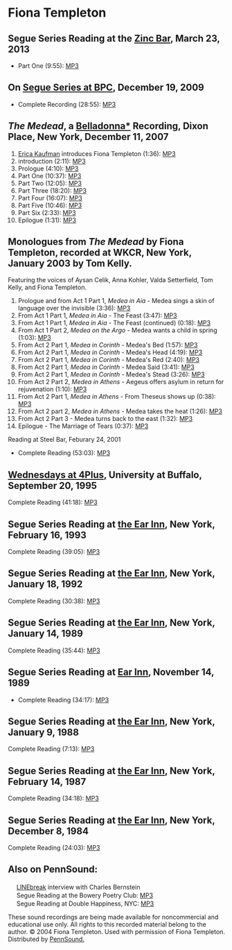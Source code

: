 Fiona Templeton
===============

Segue Series Reading at the [Zinc Bar](http://writing.upenn.edu/pennsound/x/Segue-ZINC.php), March 23, 2013
-----------------------------------------------------------------------------------------------------------

-   Part One (9:55): [MP3](http://media.sas.upenn.edu/pennsound/authors/Templeton/Templeton-Fiona_Part-1_Segue-Zinc-Bar_3-23-13.mp3)

On [Segue Series at BPC](), December 19, 2009
---------------------------------------------

-   Complete Recording (28:55): [MP3](http://media.sas.upenn.edu/pennsound/authors/Templeton/Templeton-Fiona_Complete-Reading_Segue-BPC_12-19-09.mp3)


*The Medead*, a [Belladonna\*](Belladonna.php) Recording, Dixon Place, New York, December 11, 2007
--------------------------------------------------------------------------------------------------

1.  [Erica Kaufman](Kaufman.html) introduces Fiona Templeton (1:36): [MP3](http://media.sas.upenn.edu/pennsound/authors/Templeton/12-11-07/Templeton-Fiona_01_Erica-Kaufman-Intro_Medead_Belladonna_NYC_12-11-07.mp3)
2.  introduction (2:11): [MP3](http://media.sas.upenn.edu/pennsound/authors/Templeton/12-11-07/Templeton-Fiona_02_Introduction_Medead_Belladonna_NYC_12-11-07.mp3)
3.  Prologue (4:10): [MP3](http://media.sas.upenn.edu/pennsound/authors/Templeton/12-11-07/Templeton-Fiona_03_Prologue_Medead_Belladonna_NYC_12-11-07.mp3)
4.  Part One (10:37): [MP3](http://media.sas.upenn.edu/pennsound/authors/Templeton/12-11-07/Templeton-Fiona_04_Part-One_Medead_Belladonna_NYC_12-11-07.mp3)
5.  Part Two (12:05): [MP3](http://media.sas.upenn.edu/pennsound/authors/Templeton/12-11-07/Templeton-Fiona_05_Part-Two_Medead_Belladonna_NYC_12-11-07.mp3)
6.  Part Three (18:20): [MP3](http://media.sas.upenn.edu/pennsound/authors/Templeton/12-11-07/Templeton-Fiona_06_Part-Three_Medead_Belladonna_NYC_12-11-07.mp3)
7.  Part Four (16:07): [MP3](http://media.sas.upenn.edu/pennsound/authors/Templeton/12-11-07/Templeton-Fiona_07_Part-Four_Medead_Belladonna_NYC_12-11-07.mp3)
8.  Part Five (10:46): [MP3](http://media.sas.upenn.edu/pennsound/authors/Templeton/12-11-07/Templeton-Fiona_08_Part-Five_Medead_Belladonna_NYC_12-11-07.mp3)
9.  Part Six (2:33): [MP3](http://media.sas.upenn.edu/pennsound/authors/Templeton/12-11-07/Templeton-Fiona_09_Part-Six_Medead_Belladonna_NYC_12-11-07.mp3)
10. Epilogue (1:31): [MP3](http://media.sas.upenn.edu/pennsound/authors/Templeton/12-11-07/Templeton-Fiona_10_Epilogue_Medead_Belladonna_NYC_12-11-07.mp3)

Monologues from *The Medead* by Fiona Templeton, recorded at WKCR, New
York, January 2003 by Tom Kelly.
----------------------------------------------------------------------

Featuring the voices of Aysan Celik, Anna Kohler, Valda Setterfield,
Tom Kelly, and Fiona Templeton.

1.  Prologue and from Act 1 Part 1, *Medea in Aia* - Medea sings a skin of language over the invisible (3:36): [MP3](http://media.sas.upenn.edu/pennsound/authors/Templeton/wkcr/Templeton-Fiona_Medea_WKCR_Jan2002_01.mp3)
2.  From Act 1 Part 1, *Medea in Aia* - The Feast (3:47): [MP3](http://media.sas.upenn.edu/pennsound/authors/Templeton/wkcr/Templeton-Fiona_Medea_WKCR_Jan2002_02.mp3)
3.  From Act 1 Part 1, *Medea in Aia* - The Feast (continued) (0:18): [MP3](http://media.sas.upenn.edu/pennsound/authors/Templeton/wkcr/Templeton-Fiona_Medea_WKCR_Jan2002_03.mp3)
4.  From Act 1 Part 2, *Medea on the Argo* - Medea wants a child in spring (1:03): [MP3](http://media.sas.upenn.edu/pennsound/authors/Templeton/wkcr/Templeton-Fiona_Medea_WKCR_Jan2002_04.mp3)  
5.  From Act 2 Part 1, *Medea in Corinth* - Medea's Bed (1:57): [MP3](http://media.sas.upenn.edu/pennsound/authors/Templeton/wkcr/Templeton-Fiona_Medea_WKCR_Jan2002_05.mp3)
6.  From Act 2 Part 1, *Medea in Corinth* - Medea's Head (4:19): [MP3](http://media.sas.upenn.edu/pennsound/authors/Templeton/wkcr/Templeton-Fiona_Medea_WKCR_Jan2002_06.mp3)
7.  From Act 2 Part 1, *Medea in Corinth* - Medea's Red (2:40): [MP3](http://media.sas.upenn.edu/pennsound/authors/Templeton/wkcr/Templeton-Fiona_Medea_WKCR_Jan2002_07.mp3)
8.  From Act 2 Part 1, *Medea in Corinth* - Medea Said (3:41): [MP3](http://media.sas.upenn.edu/pennsound/authors/Templeton/wkcr/Templeton-Fiona_Medea_WKCR_Jan2002_08.mp3)
9.  From Act 2 Part 1, *Medea in Corinth* - Medea's Stead (3:26): [MP3](http://media.sas.upenn.edu/pennsound/authors/Templeton/wkcr/Templeton-Fiona_Medea_WKCR_Jan2002_09.mp3)
10. From Act 2 Part 2, *Medea in Athens* - Aegeus offers asylum in return for rejuvenation (1:10): [MP3](http://media.sas.upenn.edu/pennsound/authors/Templeton/wkcr/Templeton-Fiona_Medea_WKCR_Jan2002_10.mp3)
11. From Act 2 Part 1, *Medea in Athens* - From Theseus shows up (0:38): [MP3](http://media.sas.upenn.edu/pennsound/authors/Templeton/wkcr/Templeton-Fiona_Medea_WKCR_Jan2002_11.mp3)
12. From Act 2 part 2, *Medea in Athens* - Medea takes the heat (1:26): [MP3](http://media.sas.upenn.edu/pennsound/authors/Templeton/wkcr/Templeton-Fiona_Medea_WKCR_Jan2002_12.mp3)
13. From Act 2 Part 3 - Medea turns back to the east (1:32): [MP3](http://media.sas.upenn.edu/pennsound/authors/Templeton/wkcr/Templeton-Fiona_Medea_WKCR_Jan2002_13.mp3)
14. Epilogue - The Marriage of Tears (0:37): [MP3](http://media.sas.upenn.edu/pennsound/authors/Templeton/wkcr/Templeton-Fiona_Medea_WKCR_Jan2002_14.mp3)

Reading at Steel Bar, Feburary 24, 2001

-   Complete Reading (53:03): [MP3](https://media.sas.upenn.edu/pennsound/groups/Steel-Bar/templeton-fiona_steelbar-wednesday-at-4_2-24-01.mp3)

[Wednesdays at 4Plus](http://writing.upenn.edu/pennsound/x/Buffalo.php), University at Buffalo, September 20, 1995
------------------------------------------------------------------------------------------------------------------

Complete Reading (41:18): [MP3](http://media.sas.upenn.edu/pennsound/authors/Templeton/Templeton-Fiona_Complete-Recording_SUNY-Buffalo_9-20-95.mp3)

Segue Series Reading at [the Ear Inn](http://writing.upenn.edu/pennsound/x/Ear-Inn.html), New York, February 16, 1993
---------------------------------------------------------------------------------------------------------------------

Complete Reading (39:05): [MP3](http://media.sas.upenn.edu/pennsound/authors/Templeton/Templeton-Fiona_Complete-Reading_Segue_Ear-Inn_2-6-93.mp3)

Segue Series Reading at [the Ear Inn](http://writing.upenn.edu/pennsound/x/Ear-Inn.html), New York, January 18, 1992
--------------------------------------------------------------------------------------------------------------------

Complete Reading (30:38): [MP3](http://media.sas.upenn.edu/pennsound/authors/Templeton/Templeton-Fiona_Complete-Reading_Segue-Series_Ear-Inn_New-York_1-18-92.mp3)

Segue Series Reading at [the Ear Inn](http://writing.upenn.edu/pennsound/x/Ear-Inn.html), New York, January 14, 1989
--------------------------------------------------------------------------------------------------------------------

Complete Reading (35:44): [MP3](http://media.sas.upenn.edu/pennsound/authors/Templeton/Templeton-Fiona_Complete-Reading_Ear-Inn_01-14-89.mp3)

Segue Series Reading at [Ear Inn](Ear-Inn.html), November 14, 1989
------------------------------------------------------------------

-   Complete Reading (34:17): [MP3](http://media.sas.upenn.edu/pennsound/authors/Templeton/Templeton-Fiona_Complete-Reading_Ear-Inn_11-14-89.mp3)

Segue Series Reading at [the Ear Inn](http://writing.upenn.edu/pennsound/x/Ear-Inn.html), New York, January 9, 1988
-------------------------------------------------------------------------------------------------------------------

Complete Reading (7:13): [MP3](http://media.sas.upenn.edu/pennsound/authors/Templeton/Templeton-Fiona_Complete-Reading_Ear-Inn_New-York_1-9-88.mp3)

Segue Series Reading at [the Ear Inn](http://writing.upenn.edu/pennsound/x/Ear-Inn.html), New York, February 14, 1987
---------------------------------------------------------------------------------------------------------------------

Complete Reading (34:18): [MP3](http://media.sas.upenn.edu/pennsound/authors/Templeton/Templeton-Fiona_Complete-Reading_Ear-Inn_New-York_2-14-87.mp3)

Segue Series Reading at [the Ear Inn](http://writing.upenn.edu/pennsound/x/Ear-Inn.html), New York, December 8, 1984
--------------------------------------------------------------------------------------------------------------------

Complete Reading (24:03): [MP3](http://media.sas.upenn.edu/pennsound/authors/Templeton/Templeton-Fiona_Complete-Reading_Segue-Series_Ear-Inn_New-York_12-8-84.mp3)

Also on PennSound:
------------------

*<img src="favicon.png" width="16" height="16" />* [LINEbreak](LINEbreak.html) interview with Charles Bernstein  
***<img src="favicon.png" width="16" height="16" />*** Segue Reading at the Bowery Poetry Club:
[MP3](http://writing.upenn.edu/pennsound/x/Segue-BPC.html)  
*<img src="favicon.png" width="16" height="16" />* Segue Reading at Double Happiness, NYC: [MP3](http://writing.upenn.edu/pennsound/x/Segue-DH.html)  

These sound recordings are being made available for noncommercial and educational
use only. All rights to this recorded material belong to the author. © 2004
Fiona Templeton. Used with permission of Fiona Templeton. Distributed by [PennSound.](../index.html)
